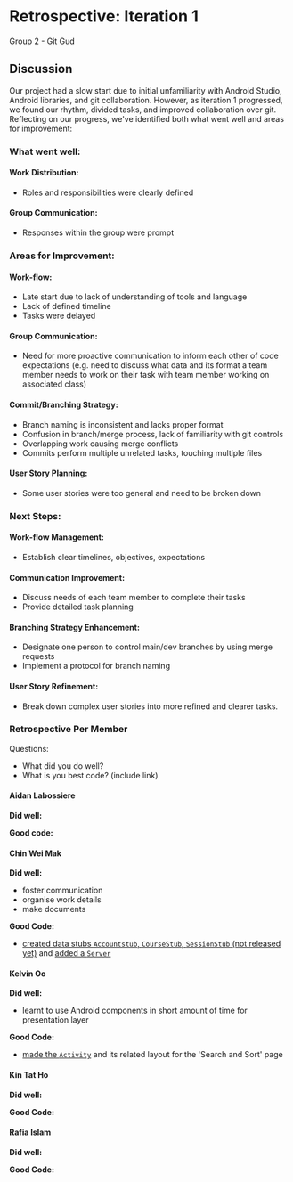 # Retrospective: Iteration 1

Group 2 - Git Gud

## Discussion

Our project had a slow start due to initial unfamiliarity with Android Studio, Android libraries, and git collaboration. However, as iteration 1 progressed, we found our rhythm, divided tasks, and improved collaboration over git. Reflecting on our progress, we've identified both what went well and areas for improvement:


### What went well:

#### Work Distribution:

- Roles and responsibilities were clearly defined

#### Group Communication:

- Responses within the group were prompt

### Areas for Improvement:

#### Work-flow:

- Late start due to lack of understanding of tools and language
- Lack of defined timeline
- Tasks were delayed

#### Group Communication:

- Need for more proactive communication to inform each other of code expectations (e.g. need to discuss what data and its format a team member needs to work on their task with team member working on associated class)

#### Commit/Branching Strategy:

- Branch naming is inconsistent and lacks proper format
- Confusion in branch/merge process, lack of familiarity with git controls
- Overlapping work causing merge conflicts
- Commits perform multiple unrelated tasks, touching multiple files

#### User Story Planning:

- Some user stories were too general and need to be broken down

### Next Steps:

#### Work-flow Management:

- Establish clear timelines, objectives, expectations

#### Communication Improvement:

- Discuss needs of each team member to complete their tasks
- Provide detailed task planning

#### Branching Strategy Enhancement:

- Designate one person to control main/dev branches by using merge requests
- Implement a protocol for branch naming

#### User Story Refinement:

- Break down complex user stories into more refined and clearer tasks.


### Retrospective Per Member

Questions: 
- What did you do well?
- What is you best code? (include link)

#### Aidan Labossiere

**Did well:**

**Good code:**


#### Chin Wei Mak

**Did well:**
- foster communication
- organise work details
- make documents

**Good Code:**
- [created data stubs `Accountstub`, `CourseStub`, `SessionStub` (not released yet)](https://code.cs.umanitoba.ca/comp3350-winter2024/git-gud-a02-2/-/commit/8f2dd5646f7682c042ef3b4f945363a68bcfd0cf) and [added a `Server`](https://code.cs.umanitoba.ca/comp3350-winter2024/git-gud-a02-2/-/blob/main/app/src/main/java/comp3350/teachreach/logic/Server.java?ref_type=heads)

#### Kelvin Oo

**Did well:**
- learnt to use Android components in short amount of time for presentation layer

**Good Code:**
- [made the `Activity`](https://code.cs.umanitoba.ca/comp3350-winter2024/git-gud-a02-2/-/blob/6e50b5152d55248325c22e0aed1589a2702c2ae7/app/src/main/java/comp3350/teachreach/presentation/SearchActivity.java) and its related layout for the 'Search and Sort' page


#### Kin Tat Ho

**Did well:**

**Good Code:**


#### Rafia Islam

**Did well:**

**Good Code:**

